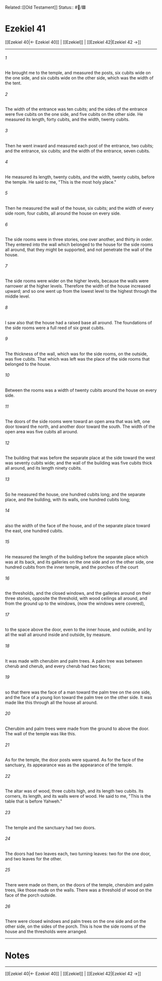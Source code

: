 Related::[[Old Testament]]
Status:: #📖/🟥
# Ezekiel 41

[[Ezekiel 40|← Ezekiel 40]] | [[Ezekiel]] | [[Ezekiel 42|Ezekiel 42 →]]
***



###### 1 
He brought me to the temple, and measured the posts, six cubits wide on the one side, and six cubits wide on the other side, which was the width of the tent. 

###### 2 
The width of the entrance was ten cubits; and the sides of the entrance were five cubits on the one side, and five cubits on the other side. He measured its length, forty cubits, and the width, twenty cubits. 

###### 3 
Then he went inward and measured each post of the entrance, two cubits; and the entrance, six cubits; and the width of the entrance, seven cubits. 

###### 4 
He measured its length, twenty cubits, and the width, twenty cubits, before the temple. He said to me, "This is the most holy place." 

###### 5 
Then he measured the wall of the house, six cubits; and the width of every side room, four cubits, all around the house on every side. 

###### 6 
The side rooms were in three stories, one over another, and thirty in order. They entered into the wall which belonged to the house for the side rooms all around, that they might be supported, and not penetrate the wall of the house. 

###### 7 
The side rooms were wider on the higher levels, because the walls were narrower at the higher levels. Therefore the width of the house increased upward; and so one went up from the lowest level to the highest through the middle level. 

###### 8 
I saw also that the house had a raised base all around. The foundations of the side rooms were a full reed of six great cubits. 

###### 9 
The thickness of the wall, which was for the side rooms, on the outside, was five cubits. That which was left was the place of the side rooms that belonged to the house. 

###### 10 
Between the rooms was a width of twenty cubits around the house on every side. 

###### 11 
The doors of the side rooms were toward an open area that was left, one door toward the north, and another door toward the south. The width of the open area was five cubits all around. 

###### 12 
The building that was before the separate place at the side toward the west was seventy cubits wide; and the wall of the building was five cubits thick all around, and its length ninety cubits. 

###### 13 
So he measured the house, one hundred cubits long; and the separate place, and the building, with its walls, one hundred cubits long; 

###### 14 
also the width of the face of the house, and of the separate place toward the east, one hundred cubits. 

###### 15 
He measured the length of the building before the separate place which was at its back, and its galleries on the one side and on the other side, one hundred cubits from the inner temple, and the porches of the court 

###### 16 
the thresholds, and the closed windows, and the galleries around on their three stories, opposite the threshold, with wood ceilings all around, and from the ground up to the windows, (now the windows were covered), 

###### 17 
to the space above the door, even to the inner house, and outside, and by all the wall all around inside and outside, by measure. 

###### 18 
It was made with cherubim and palm trees. A palm tree was between cherub and cherub, and every cherub had two faces; 

###### 19 
so that there was the face of a man toward the palm tree on the one side, and the face of a young lion toward the palm tree on the other side. It was made like this through all the house all around. 

###### 20 
Cherubim and palm trees were made from the ground to above the door. The wall of the temple was like this. 

###### 21 
As for the temple, the door posts were squared. As for the face of the sanctuary, its appearance was as the appearance of the temple. 

###### 22 
The altar was of wood, three cubits high, and its length two cubits. Its corners, its length, and its walls were of wood. He said to me, "This is the table that is before Yahweh." 

###### 23 
The temple and the sanctuary had two doors. 

###### 24 
The doors had two leaves each, two turning leaves: two for the one door, and two leaves for the other. 

###### 25 
There were made on them, on the doors of the temple, cherubim and palm trees, like those made on the walls. There was a threshold of wood on the face of the porch outside. 

###### 26 
There were closed windows and palm trees on the one side and on the other side, on the sides of the porch. This is how the side rooms of the house and the thresholds were arranged.

---
# Notes


***
[[Ezekiel 40|← Ezekiel 40]] | [[Ezekiel]] | [[Ezekiel 42|Ezekiel 42 →]]
